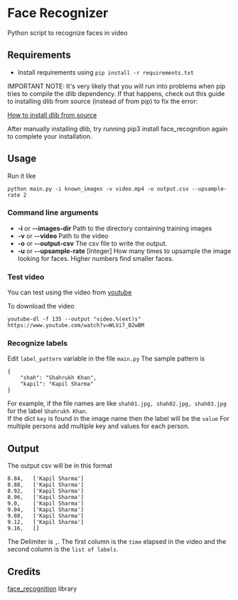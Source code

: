# Face Recognizer

Python script to recognize faces in video

## Requirements
- Install requirements using `pip install -r requirements.txt`

IMPORTANT NOTE: It's very likely that you will run into problems when pip tries to compile the dlib dependency. If that happens, check out this guide to installing dlib from source (instead of from pip) to fix the error:

[How to install dlib from source](https://gist.github.com/ageitgey/629d75c1baac34dfa5ca2a1928a7aeaf)

After manually installing dlib, try running pip3 install face_recognition again to complete your installation.
## Usage
Run it like

```python main.py -i known_images -v video.mp4 -o output.csv --upsample-rate 2 ```

### Command line arguments
- **-i** or **--images-dir** Path to the directory containing training images
- **-v** or **--video** Path to the video
- **-o** or **--output-csv** The csv file to write the output.
- **-u** or **--upsample-rate** [Integer] How many times to upsample the image looking for faces. Higher numbers find smaller faces. 

### Test video
You can test using the video from [youtube](https://www.youtube.com/watch?v=WLVi7_B2wBM)

To download the video
```
youtube-dl -f 135 --output "video.%(ext)s" https://www.youtube.com/watch?v=WLVi7_B2wBM
```
### Recognize labels
Edit `label_pattern` variable in the file `main.py`
The sample pattern is 
```
{
    "shah": "Shahrukh Khan",
    "kapil": "Kapil Sharma"
}
```
For example, if the file names are like `shah01.jpg, shah02.jpg, shah03.jpg` for the label `Shahrukh Khan`. \
If the dict `key` is found in the image name then the label will be the `value`
For multiple persons add multiple key and values for each person.

## Output
The output csv will be in this format
``` 
8.84,   ['Kapil Sharma']
8.88,   ['Kapil Sharma']
8.92,   ['Kapil Sharma']
8.96,   ['Kapil Sharma']
9.0,    ['Kapil Sharma']
9.04,   ['Kapil Sharma']
9.08,   ['Kapil Sharma']
9.12,   ['Kapil Sharma']
9.16,   []

```
The Delimiter is `,`. The first column is the `time` elapsed in the video and the second column is the `list of labels`.

## Credits

[face_recognition](https://github.com/ageitgey/face_recognition) library
